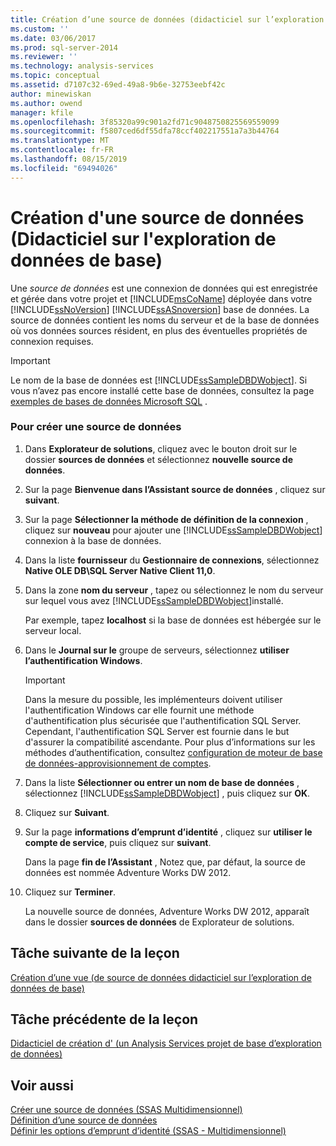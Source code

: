 ```yaml
---
title: Création d’une source de données (didacticiel sur l’exploration de données de base) | Microsoft Docs
ms.custom: ''
ms.date: 03/06/2017
ms.prod: sql-server-2014
ms.reviewer: ''
ms.technology: analysis-services
ms.topic: conceptual
ms.assetid: d7107c32-69ed-49a8-9b6e-32753eebf42c
author: minewiskan
ms.author: owend
manager: kfile
ms.openlocfilehash: 3f85320a99c901a2fd71c9048750825569559099
ms.sourcegitcommit: f5807ced6df55dfa78ccf402217551a7a3b44764
ms.translationtype: MT
ms.contentlocale: fr-FR
ms.lasthandoff: 08/15/2019
ms.locfileid: "69494026"
---
```

# <a name="creating-a-data-source-basic-data-mining-tutorial"></a>Création d'une source de données (Didacticiel sur l'exploration de données de base)
  Une *source de données* est une connexion de données qui est enregistrée et gérée dans votre projet et [!INCLUDE[msCoName](../includes/msconame-md.md)] déployée dans votre [!INCLUDE[ssNoVersion](../includes/ssnoversion-md.md)] [!INCLUDE[ssASnoversion](../includes/ssasnoversion-md.md)] base de données. La source de données contient les noms du serveur et de la base de données où vos données sources résident, en plus des éventuelles propriétés de connexion requises.  
  
> [!IMPORTANT]  
>  Le nom de la base de données est [!INCLUDE[ssSampleDBDWobject](../includes/sssampledbdwobject-md.md)]. Si vous n’avez pas encore installé cette base de données, consultez la page [exemples de bases de données Microsoft SQL](https://go.microsoft.com/fwlink/?LinkId=88417) .  
  
### <a name="to-create-a-data-source"></a>Pour créer une source de données  
  
1.  Dans **Explorateur de solutions**, cliquez avec le bouton droit sur le dossier **sources de données** et sélectionnez **nouvelle source de données**.  
  
2.  Sur la page **Bienvenue dans l’Assistant source de données** , cliquez sur **suivant**.  
  
3.  Sur la page **Sélectionner la méthode de définition de la connexion** , cliquez sur **nouveau** pour ajouter une [!INCLUDE[ssSampleDBDWobject](../includes/sssampledbdwobject-md.md)] connexion à la base de données.  
  
4.  Dans la liste **fournisseur** du **Gestionnaire de connexions**, sélectionnez **Native OLE DB\SQL Server Native Client 11,0**.  
  
5.  Dans la zone **nom du serveur** , tapez ou sélectionnez le nom du serveur sur lequel vous avez [!INCLUDE[ssSampleDBDWobject](../includes/sssampledbdwobject-md.md)]installé.  
  
     Par exemple, tapez **localhost** si la base de données est hébergée sur le serveur local.  
  
6.  Dans le **Journal sur le** groupe de serveurs, sélectionnez **utiliser l’authentification Windows**.  
  
    > [!IMPORTANT]  
    >  Dans la mesure du possible, les implémenteurs doivent utiliser l'authentification Windows car elle fournit une méthode d'authentification plus sécurisée que l'authentification SQL Server. Cependant, l'authentification SQL Server est fournie dans le but d'assurer la compatibilité ascendante. Pour plus d’informations sur les méthodes d’authentification, consultez [configuration de moteur de base de données-approvisionnement de comptes](../../2014/sql-server/install/database-engine-configuration-account-provisioning.md).  
  
7.  Dans la liste **Sélectionner ou entrer un nom de base de données** , sélectionnez [!INCLUDE[ssSampleDBDWobject](../includes/sssampledbdwobject-md.md)] , puis cliquez sur **OK**.  
  
8.  Cliquez sur **Suivant**.  
  
9. Sur la page **informations d’emprunt d’identité** , cliquez sur **utiliser le compte de service**, puis cliquez sur **suivant**.  
  
     Dans la page **fin de l’Assistant** , Notez que, par défaut, la source de données est nommée Adventure Works DW 2012.  
  
10. Cliquez sur **Terminer**.  
  
     La nouvelle source de données, Adventure Works DW 2012, apparaît dans le dossier **sources de données** de Explorateur de solutions.  
  
## <a name="next-task-in-lesson"></a>Tâche suivante de la leçon  
 [Création d’une vue &#40;de source de données didacticiel sur l’exploration de données de base&#41;](../../2014/tutorials/creating-a-data-source-view-basic-data-mining-tutorial.md)  
  
## <a name="previous-task-in-lesson"></a>Tâche précédente de la leçon  
 [Didacticiel de création d' &#40;un Analysis Services projet de base d’exploration de données&#41;](../../2014/tutorials/creating-an-analysis-services-project-basic-data-mining-tutorial.md)  
  
## <a name="see-also"></a>Voir aussi  
 [Créer une source de données &#40;SSAS Multidimensionnel&#41;](https://docs.microsoft.com/analysis-services/multidimensional-models/create-a-data-source-ssas-multidimensional)   
 [Définition d’une source de données](../analysis-services/lesson-1-2-defining-a-data-source.md)   
 [Définir les options d’emprunt d’identité &#40;SSAS - Multidimensionnel&#41;](https://docs.microsoft.com/analysis-services/multidimensional-models/set-impersonation-options-ssas-multidimensional)  
  
  
